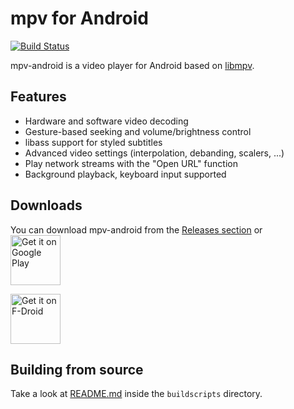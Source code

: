 # mpv for Android

[![Build Status](https://travis-ci.org/mpv-android/mpv-android.svg?branch=master)](https://travis-ci.org/mpv-android/mpv-android)

mpv-android is a video player for Android based on [libmpv](https://github.com/mpv-player/mpv).

## Features

* Hardware and software video decoding
* Gesture-based seeking and volume/brightness control
* libass support for styled subtitles
* Advanced video settings (interpolation, debanding, scalers, ...)
* Play network streams with the "Open URL" function
* Background playback, keyboard input supported

## Downloads

You can download mpv-android from the 
[Releases section](https://github.com/mpv-android/mpv-android/releases) or  
[<img src="https://play.google.com/intl/en_us/badges/images/generic/en-play-badge.png" alt="Get it on Google Play" height="80">](https://play.google.com/store/apps/details?id=is.xyz.mpv)  

[<img src="https://fdroid.gitlab.io/artwork/badge/get-it-on.png"
     alt="Get it on F-Droid"
     height="80">](https://apt.izzysoft.de/fdroid/index/apk/is.xyz.mpv)

## Building from source

Take a look at [README.md](buildscripts/README.md) inside the `buildscripts` directory.
